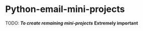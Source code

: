 # Python-email-mini-projects



TODO: **_To create remaining mini-projects_**
**Extremely important**
